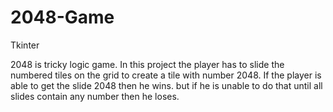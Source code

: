 # 2048-Game
Tkinter


2048 is tricky logic game.
In this project the player has to slide the numbered tiles on the grid to create a tile with number 2048.
If the player is able to get the slide 2048 then he wins. but if he is unable to do that until all slides contain any number then he loses. 

